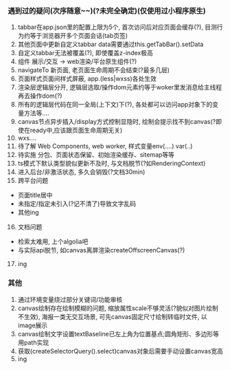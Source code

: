 ### 遇到过的疑问(次序随意~~)(?未完全确定)(仅使用过小程序原生)
1. tabbar在app.json里的配置上限为5个, 首次访问后对应页面会缓存(?), 目测行为约等于浏览器开多个页面会话(tab页签)
2. 其他页面中更新自定义tabbar data需要通过this.getTabBar().setData
3. 自定义tabbar无法被覆盖(?), 即使覆盖z-index极高
4. 组件 展示/交互 -> web渲染/平台原生组件(?)
5. navigateTo 新页面, 老页面生命周期不会结束(?最多几层)
6. 页面样式页面间样式屏蔽, app.(less|wxss)各处生效
7. 渲染层逻辑层分开, 逻辑层选取/操作dom元素约等于woker里发消息给主线程再去操作dom(?)
8. 所有的逻辑层代码在同一全局(上下文)下(?), 各处都可以访问app对象下的变量方法等....
9. canvas节点异步插入/display方式控制显隐时, 绘制会提示找不到canvas(?即使在ready中,应该跟页面生命周期无关)
10. wxs....
11. 待了解 Web Components, web worker, 样式变量env(....) var(..)
12. 待实施 分包、页面状态保留、初始渲染缓存、sitemap等等
13. ts模式下默认类型貌似更新不及时, 与文档脱节(?如RenderingContext)
14. 进入后台/非激活状态, 多久会销毁(?文档30min)
15. 跨平台问题
  - 页面title居中
  - 未指定/指定未引入(?记不清了)导致文字乱码
  - 其他ing
16.    文档问题
  - 检索太难用, 上个algolia吧
  - 与实际api脱节, 如canvas离屏渲染createOffscreenCanvas(?)
17.   ing
### 其他
1. 通过环境变量绕过部分关键词/功能审核
2. canvas绘制存在绘制模糊的问题, 缩放属性scale不够灵活(?貌似对图片绘制不生效), 海报一类无交互场景, 可先canvas固定尺寸绘制转临时文件, 以image展示
3. canvas绘制文字设置textBaseline已左上角为位置基点;圆角矩形、多边形等用path实现
4. 获取(createSelectorQuery().select)canvas对象后需要手动设置canvas宽高
5. ing


~~~React大法好, 放飞自我首选~~~